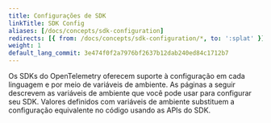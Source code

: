 ```yaml
---
title: Configurações de SDK
linkTitle: SDK Config
aliases: [/docs/concepts/sdk-configuration]
redirects: [{ from: /docs/concepts/sdk-configuration/*, to: ':splat' }]
weight: 1
default_lang_commit: 3e474f0f2a7976bf2637b12dab240ed84c1712b7
---
```


Os SDKs do OpenTelemetry oferecem suporte à configuração em cada linguagem e por
meio de variáveis de ambiente. As páginas a seguir descrevem as variáveis de
ambiente que você pode usar para configurar seu SDK. Valores definidos com
variáveis de ambiente substituem a configuração equivalente no código usando as
APIs do SDK.
